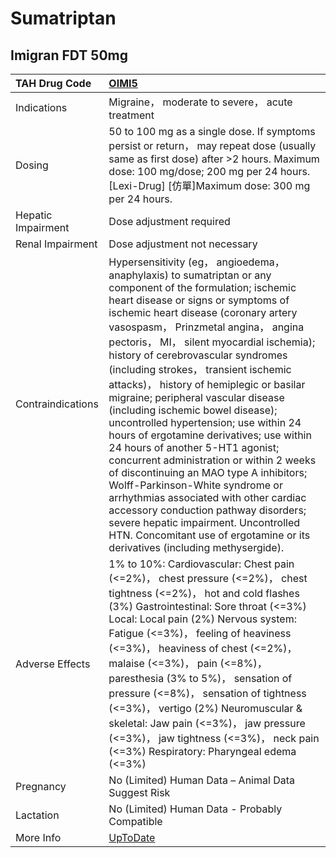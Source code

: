 # Sumatriptan

## Imigran FDT 50mg

| TAH Drug Code      | [OIMI5](https://www.tahsda.org.tw/drugs/hissearch.php?drug_code=OIMI5)                                                                                                                                                                                                                                                                                                                                                                                                                                                                                                                                                                                                                                                                                                                                                                                                                                                                        |
|:-------------------|:----------------------------------------------------------------------------------------------------------------------------------------------------------------------------------------------------------------------------------------------------------------------------------------------------------------------------------------------------------------------------------------------------------------------------------------------------------------------------------------------------------------------------------------------------------------------------------------------------------------------------------------------------------------------------------------------------------------------------------------------------------------------------------------------------------------------------------------------------------------------------------------------------------------------------------------------|
| Indications        | Migraine， moderate to severe， acute treatment                                                                                                                                                                                                                                                                                                                                                                                                                                                                                                                                                                                                                                                                                                                                                                                                                                                                                               |
| Dosing             | 50 to 100 mg as a single dose. If symptoms persist or return， may repeat dose (usually same as first dose) after >2 hours. Maximum dose: 100 mg/dose; 200 mg per 24 hours. [Lexi-Drug] [仿單]Maximum dose: 300 mg per 24 hours.                                                                                                                                                                                                                                                                                                                                                                                                                                                                                                                                                                                                                                                                                                              |
| Hepatic Impairment | Dose adjustment required                                                                                                                                                                                                                                                                                                                                                                                                                                                                                                                                                                                                                                                                                                                                                                                                                                                                                                                      |
| Renal Impairment   | Dose adjustment not necessary                                                                                                                                                                                                                                                                                                                                                                                                                                                                                                                                                                                                                                                                                                                                                                                                                                                                                                                 |
| Contraindications  | Hypersensitivity (eg， angioedema， anaphylaxis) to sumatriptan or any component of the formulation; ischemic heart disease or signs or symptoms of ischemic heart disease (coronary artery vasospasm， Prinzmetal angina， angina pectoris， MI， silent myocardial ischemia); history of cerebrovascular syndromes (including strokes， transient ischemic attacks)， history of hemiplegic or basilar migraine; peripheral vascular disease (including ischemic bowel disease); uncontrolled hypertension; use within 24 hours of ergotamine derivatives; use within 24 hours of another 5-HT1 agonist; concurrent administration or within 2 weeks of discontinuing an MAO type A inhibitors; Wolff-Parkinson-White syndrome or arrhythmias associated with other cardiac accessory conduction pathway disorders; severe hepatic impairment. Uncontrolled HTN. Concomitant use of ergotamine or its derivatives (including methysergide). |
| Adverse Effects    | 1% to 10%: Cardiovascular: Chest pain (<=2%)， chest pressure (<=2%)， chest tightness (<=2%)， hot and cold flashes (3%) Gastrointestinal: Sore throat (<=3%) Local: Local pain (2%) Nervous system: Fatigue (<=3%)， feeling of heaviness (<=3%)， heaviness of chest (<=2%)， malaise (<=3%)， pain (<=8%)， paresthesia (3% to 5%)， sensation of pressure (<=8%)， sensation of tightness (<=3%)， vertigo (2%) Neuromuscular & skeletal: Jaw pain (<=3%)， jaw pressure (<=3%)， jaw tightness (<=3%)， neck pain (<=3%) Respiratory: Pharyngeal edema (<=3%)                                                                                                                                                                                                                                                                                                                                                                           |
| Pregnancy          | No (Limited) Human Data – Animal Data Suggest Risk                                                                                                                                                                                                                                                                                                                                                                                                                                                                                                                                                                                                                                                                                                                                                                                                                                                                                            |
| Lactation          | No (Limited) Human Data - Probably Compatible                                                                                                                                                                                                                                                                                                                                                                                                                                                                                                                                                                                                                                                                                                                                                                                                                                                                                                 |
| More Info          | [UpToDate](https://www.uptodate.com/contents/sumatriptan-drug-information)                                                                                                                                                                                                                                                                                                                                                                                                                                                                                                                                                                                                                                                                                                                                                                                                                                                                    |

